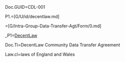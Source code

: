 Doc.GUID=CDL-001

P1.=[G/U/id/decentlaw.md]

=[G/Intra-Group-Data-Transfer-Agt/Form/0.md]

_P1=<a href="#P1.Handle" class="definedterm">DecentLaw</a>

Doc.Ti=DecentLaw Community Data Transfer Agreement

Law.cl=laws of England and Wales
